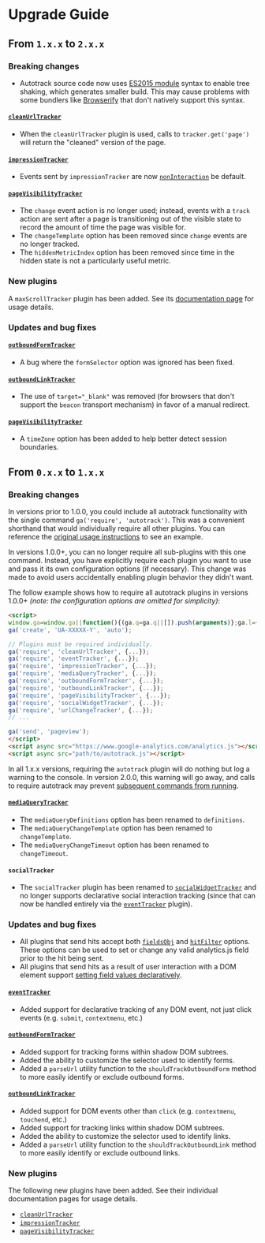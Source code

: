 # Upgrade Guide

## From `1.x.x` to `2.x.x`

### Breaking changes

- Autotrack source code now uses [ES2015 module](https://developer.mozilla.org/en-US/docs/Web/JavaScript/Reference/Statements/import) syntax to enable tree shaking, which generates smaller build. This may cause problems with some bundlers like [Browserify](http://browserify.org/) that don't natively support this syntax.

#### [`cleanUrlTracker`](/docs/plugins/clean-url-tracker.md)

- When the `cleanUrlTracker` plugin is used, calls to `tracker.get('page')` will return the "cleaned" version of the page.

#### [`impressionTracker`](/docs/plugins/impression-tracker.md)

- Events sent by `impressionTracker` are now [`nonInteraction`](https://support.google.com/analytics/answer/1033068#NonInteractionEvents) be default.

#### [`pageVisibilityTracker`](/docs/plugins/page-visibility-tracker.md)

- The `change` event action is no longer used; instead, events with a `track` action are sent after a page is transitioning out of the visible state to record the amount of time the page was visible for.
- The `changeTemplate` option has been removed since `change` events are no longer tracked.
- The `hiddenMetricIndex` option has been removed since time in the hidden state is not a particularly useful metric.

### New plugins

A `maxScrollTracker` plugin has been added. See its [documentation page](/docs/plugins/max-scroll-tracker.md) for usage details.

### Updates and bug fixes

#### [`outboundFormTracker`](/docs/plugins/outbound-form-tracker.md)

- A bug where the `formSelector` option was ignored has been fixed.

#### [`outboundLinkTracker`](/docs/plugins/outbound-link-tracker.md)

- The use of `target="_blank"` was removed (for browsers that don't support the `beacon` transport mechanism) in favor of a manual redirect.

#### [`pageVisibilityTracker`](/docs/plugins/page-visibility-tracker.md)

- A `timeZone` option has been added to help better detect session boundaries.


## From `0.x.x` to `1.x.x`

### Breaking changes

In versions prior to 1.0.0, you could include all autotrack functionality with the single command `ga('require', 'autotrack')`. This was a convenient shorthand that would individually require all other plugins. You can reference the [original usage instructions](https://github.com/googleanalytics/autotrack/blob/0.6.5/README.md#usage) to see an example.

In versions 1.0.0+, you can no longer require all sub-plugins with this one command. Instead, you have explicitly require each plugin you want to use and pass it its own configuration options (if necessary). This change was made to avoid users accidentally enabling plugin behavior they didn't want.

The follow example shows how to require all autotrack plugins in versions 1.0.0+ *(note: the configuration options are omitted for simplicity)*:

```html
<script>
window.ga=window.ga||function(){(ga.q=ga.q||[]).push(arguments)};ga.l=+new Date;
ga('create', 'UA-XXXXX-Y', 'auto');

// Plugins must be required individually.
ga('require', 'cleanUrlTracker', {...});
ga('require', 'eventTracker', {...});
ga('require', 'impressionTracker', {...});
ga('require', 'mediaQueryTracker', {...});
ga('require', 'outboundFormTracker', {...});
ga('require', 'outboundLinkTracker', {...});
ga('require', 'pageVisibilityTracker', {...});
ga('require', 'socialWidgetTracker', {...});
ga('require', 'urlChangeTracker', {...});
// ...

ga('send', 'pageview');
</script>
<script async src="https://www.google-analytics.com/analytics.js"></script>
<script async src="path/to/autotrack.js"></script>
```

In all 1.x.x versions, requiring the `autotrack` plugin will do nothing but log a warning to the console. In version 2.0.0, this warning will go away, and calls to require autotrack may prevent [subsequent commands from running](https://devsite.googleplex.com/analytics/devguides/collection/analyticsjs/using-plugins#waiting_for_plugins_to_load).

#### [`mediaQueryTracker`](/docs/plugins/media-query-tracker.md)

- The `mediaQueryDefinitions` option has been renamed to `definitions`.
- The `mediaQueryChangeTemplate` option has been renamed to `changeTemplate`.
- The `mediaQueryChangeTimeout` option has been renamed to `changeTimeout`.

#### `socialTracker`

- The `socialTracker` plugin has been renamed to [`socialWidgetTracker`](/docs/plugins/social-widget-tracker.md) and no longer supports declarative social interaction tracking (since that can now be handled entirely via the [`eventTracker`](/docs/plugins/event-tracker.md) plugin).

### Updates and bug fixes

- All plugins that send hits accept both [`fieldsObj`](/docs/common-options.md#fieldsobj) and [`hitFilter`](/docs/common-options.md#hitfilter) options. These options can be used to set or change any valid analytics.js field prior to the hit being sent.
- All plugins that send hits as a result of user interaction with a DOM element support [setting field values declaratively](/docs/common-options.md#attributeprefix).

#### [`eventTracker`](/docs/plugins/event-tracker.md)

- Added support for declarative tracking of any DOM event, not just click events (e.g. `submit`, `contextmenu`, etc.)

#### [`outboundFormTracker`](/docs/plugins/outbound-form-tracker.md)

- Added support for tracking forms within shadow DOM subtrees.
- Added the ability to customize the selector used to identify forms.
- Added a `parseUrl` utility function to the `shouldTrackOutboundForm` method to more easily identify or exclude outbound forms.

#### [`outboundLinkTracker`](/docs/plugins/outbound-link-tracker.md)

- Added support for DOM events other than `click` (e.g. `contextmenu`, `touchend`, etc.)
- Added support for tracking links within shadow DOM subtrees.
- Added the ability to customize the selector used to identify links.
- Added a `parseUrl` utility function to the `shouldTrackOutboundLink` method to more easily identify or exclude outbound links.

### New plugins

The following new plugins have been added. See their individual documentation pages for usage details.

- [`cleanUrlTracker`](/docs/plugins/clean-url-tracker.md)
- [`impressionTracker`](/docs/plugins/impression-tracker.md)
- [`pageVisibilityTracker`](/docs/plugins/page-visibility-tracker.md)
